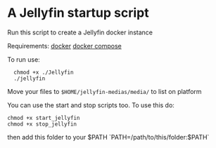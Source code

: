 # A Jellyfin startup script

Run this script to create a Jellyfin docker instance

Requirements:
[docker](https://www.docker.com/)
[docker compose](https://docs.docker.com/compose/install/)

To run use:
```
  chmod +x ./Jellyfin
  ./jellyfin
```

Move your files to `$HOME/jellyfin-medias/media/` to list on platform

You can use the start and stop scripts too. To use this do:
```
chmod +x start_jellyfin
chmod +x stop_jellyfin
```

then add this folder to your $PATH `PATH=/path/to/this/folder:$PATH`


